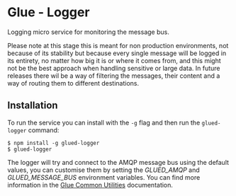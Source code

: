 Glue - Logger
=============

Logging micro service for monitoring the message bus.

Please note at this stage this is meant for non production environments, not 
because of its stability but because every single message will be logged in 
its entirety, no matter how big it is or where it comes from, and this might
not be the best approach when handling sensitive or large data. In future 
releases there wil be a way of filtering the messages, their content and a
way of routing them to different destinations.

Installation
------------

To run the service you can install with the `-g` flag and then run the
`glued-logger` command:

    $ npm install -g glued-logger
    $ glued-logger

The logger will try and connect to the AMQP message bus using the default
values, you can customise them by setting the *GLUED_AMQP* and 
*GLUED_MESSAGE_BUS* environment variables. You can find more information in the
[Glue Common Utilities](https://github.com/ggioffreda/glued-common)
documentation.
